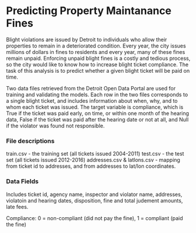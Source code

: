 # Predicting Property Maintanance Fines

Blight violations are issued by Detroit to individuals who allow their properties to remain in a deteriorated condition. Every year, the city issues millions of dollars in fines to residents and every year, many of these fines remain unpaid. Enforcing unpaid blight fines is a costly and tedious process, so the city would like to know how to increase blight ticket compliance. The task of this analysis is to predict whether a given blight ticket will be paid on time.

Two data files retrieved from the Detroit Open Data Portal are used for training and validating the models. Each row in the two files corresponds to a single blight ticket, and includes information about when, why, and to whom each ticket was issued. The target variable is compliance, which is True if the ticket was paid early, on time, or within one month of the hearing data, False if the ticket was paid after the hearing date or not at all, and Null if the violator was found not responsible. 

### File descriptions
train.csv - the training set (all tickets issued 2004-2011)
test.csv - the test set (all tickets issued 2012-2016)
addresses.csv & latlons.csv - mapping from ticket id to addresses, and from addresses to lat/lon coordinates. 

### Data Fields
Includes ticket id, agency name, inspector and violator name, addresses, violatoin and hearing dates, disposition, fine and total judement amounts, late fees.

Compliance: 0 = non-compliant (did not pay the fine), 1 = compliant (paid the fine)

